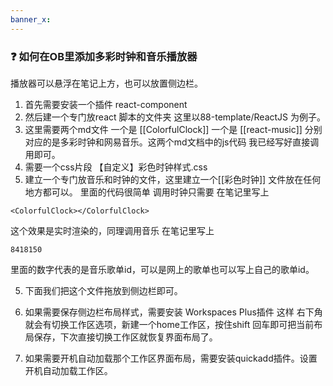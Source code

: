 ```yaml
---
banner_x: 
---
```

###  ❓  如何在OB里添加多彩时钟和音乐播放器
播放器可以悬浮在笔记上方，也可以放置侧边栏。

1. 首先需要安装一个插件 react-component 
2. 然后建一个专门放react 脚本的文件夹 这里以88-template/ReactJS 为例子。
3. 这里需要两个md文件 一个是 [[ColorfulClock]]  一个是 [[react-music]] 分别对应的是多彩时钟和网易音乐。这两个md文档中的js代码 我已经写好直接调用即可。
4. 需要一个css片段  【自定义】彩色时钟样式.css
5. 建立一个专门放音乐和时钟的文件，这里建立一个[[彩色时钟]] 文件放在任何地方都可以。
里面的代码很简单 调用时钟只需要 在笔记里写上 
```jsx:
<ColorfulClock></ColorfulClock>
```

这个效果是实时渲染的，同理调用音乐 在笔记里写上
```jsx::Musicbar
8418150
```

里面的数字代表的是音乐歌单id，可以是网上的歌单也可以写上自己的歌单id。

5. 下面我们把这个文件拖放到侧边栏即可。

1. 如果需要保存侧边栏布局样式，需要安装 Workspaces Plus插件
   这样 右下角就会有切换工作区选项，新建一个home工作区，按住shift 回车即可把当前布局保存，下次直接切换工作区就恢复界面布局了。
2. 如果需要开机自动加载那个工作区界面布局，需要安装quickadd插件。设置开机自动加载工作区。